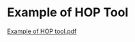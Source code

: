 # Example of HOP Tool
[Example of HOP tool.pdf](https://github.com/user-attachments/files/22507234/Example.of.HOP.tool.pdf)
